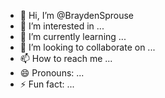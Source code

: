- 👋 Hi, I’m @BraydenSprouse
- 👀 I’m interested in ...
- 🌱 I’m currently learning ...
- 💞️ I’m looking to collaborate on ...
- 📫 How to reach me ...
- 😄 Pronouns: ...
- ⚡ Fun fact: ...

<!---
BraydenSprouse/BraydenSprouse is a ✨ special ✨ repository because its `README.md` (this file) appears on your GitHub profile.
You can click the Preview link to take a look at your changes.
--->
